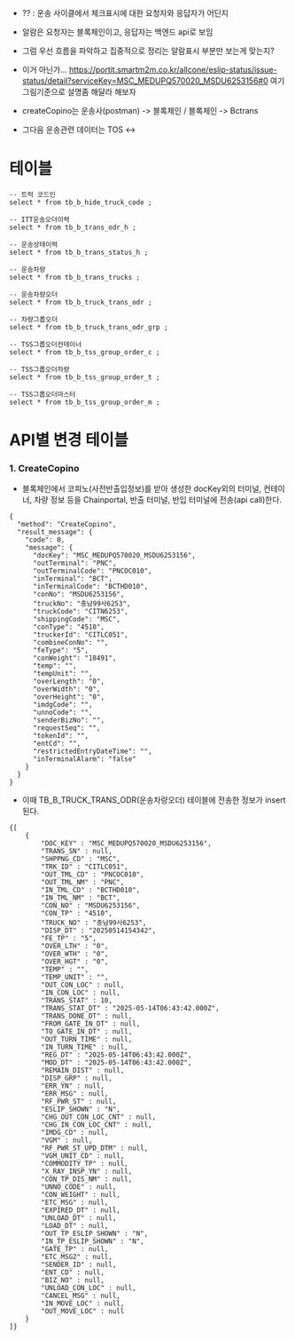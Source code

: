 - ?? : 운송 사이클에서 체크표시에 대한 요청자와 응답자가 어딘지
- 알람은 요청자는 블록체인이고, 응답자는 백엔드 api로 보임
- 그럼 우선 흐름을 파악하고 집중적으로 정리는 알람표시 부분만 보는게 맞는지? 
- 이거 아닌가... https://portit.smartm2m.co.kr/allcone/eslip-status/issue-status/detail?serviceKey=MSC_MEDUPQ570020_MSDU6253156#0 여기 그림기준으로 설명좀 해달라 해보자

- createCopino는 운송사(postman) -> 블록체인 / 블록체인 -> Bctrans
- 그다음 운송관련 데이터는 TOS <->
# 테이블

```
-- 트럭 코드인
select * from tb_b_hide_truck_code ;

-- ITT운송오더이력
select * from tb_b_trans_odr_h ;

-- 운송상태이력
select * from tb_b_trans_status_h ;

-- 운송차량
select * from tb_b_trans_trucks ;

-- 운송차량오더
select * from tb_b_truck_trans_odr ;

-- 차량그룹오더
select * from tb_b_truck_trans_odr_grp ;

-- TSS그룹오더컨테이너
select * from tb_b_tss_group_order_c ;

-- TSS그룹오더차량
select * from tb_b_tss_group_order_t ;

-- TSS그룹오더마스터
select * from tb_b_tss_group_order_m ;
```

# API별 변경 테이블
### 1. CreateCopino
- 블록체인에서 코피노(사전반출입정보)를 받아 생성한 docKey외의 터미널, 컨테이너, 차량 정보 등을 Chainportal, 반출 터미널, 반입 터미널에 전송(api call)한다.
```
{
  "method": "CreateCopino",
  "result_message": {
    "code": 0,
    "message": {
      "docKey": "MSC_MEDUPQ570020_MSDU6253156",
      "outTerminal": "PNC",
      "outTerminalCode": "PNCOC010",
      "inTerminal": "BCT",
      "inTerminalCode": "BCTHD010",
      "conNo": "MSDU6253156",
      "truckNo": "충남99사6253",
      "truckCode": "CITN6253",
      "shippingCode": "MSC",
      "conType": "4510",
      "truckerId": "CITLC051",
      "combineConNo": "",
      "feType": "5",
      "conWeight": "18491",
      "temp": "",
      "tempUnit": "",
      "overLength": "0",
      "overWidth": "0",
      "overHeight": "0",
      "imdgCode": "",
      "unnoCode": "",
      "senderBizNo": "",
      "requestSeq": "",
      "tokenId": "",
      "entCd": "",
      "restrictedEntryDateTime": "",
      "inTerminalAlarm": "false"
    }
  }
}
```
- 이때 TB_B_TRUCK_TRANS_ODR(운송차량오더) 테이블에 전송한 정보가 insert된다.
```
{[
	{
		"DOC_KEY" : "MSC_MEDUPQ570020_MSDU6253156",
		"TRANS_SN" : null,
		"SHPPNG_CD" : "MSC",
		"TRK_ID" : "CITLC051",
		"OUT_TML_CD" : "PNCOC010",
		"OUT_TML_NM" : "PNC",
		"IN_TML_CD" : "BCTHD010",
		"IN_TML_NM" : "BCT",
		"CON_NO" : "MSDU6253156",
		"CON_TP" : "4510",
		"TRUCK_NO" : "충남99사6253",
		"DISP_DT" : "20250514154342",
		"FE_TP" : "5",
		"OVER_LTH" : "0",
		"OVER_WTH" : "0",
		"OVER_HGT" : "0",
		"TEMP" : "",
		"TEMP_UNIT" : "",
		"OUT_CON_LOC" : null,
		"IN_CON_LOC" : null,
		"TRANS_STAT" : 10,
		"TRANS_STAT_DT" : "2025-05-14T06:43:42.000Z",
		"TRANS_DONE_DT" : null,
		"FROM_GATE_IN_DT" : null,
		"TO_GATE_IN_DT" : null,
		"OUT_TURN_TIME" : null,
		"IN_TURN_TIME" : null,
		"REG_DT" : "2025-05-14T06:43:42.000Z",
		"MOD_DT" : "2025-05-14T06:43:42.000Z",
		"REMAIN_DIST" : null,
		"DISP_GRP" : null,
		"ERR_YN" : null,
		"ERR_MSG" : null,
		"RF_PWR_ST" : null,
		"ESLIP_SHOWN" : "N",
		"CHG_OUT_CON_LOC_CNT" : null,
		"CHG_IN_CON_LOC_CNT" : null,
		"IMDG_CD" : null,
		"VGM" : null,
		"RF_PWR_ST_UPD_DTM" : null,
		"VGM_UNIT_CD" : null,
		"COMMODITY_TP" : null,
		"X_RAY_INSP_YN" : null,
		"CON_TP_DIS_NM" : null,
		"UNNO_CODE" : null,
		"CON_WEIGHT" : null,
		"ETC_MSG" : null,
		"EXPIRED_DT" : null,
		"UNLOAD_DT" : null,
		"LOAD_DT" : null,
		"OUT_TP_ESLIP_SHOWN" : "N",
		"IN_TP_ESLIP_SHOWN" : "N",
		"GATE_TP" : null,
		"ETC_MSG2" : null,
		"SENDER_ID" : null,
		"ENT_CD" : null,
		"BIZ_NO" : null,
		"UNLOAD_CON_LOC" : null,
		"CANCEL_MSG" : null,
		"IN_MOVE_LOC" : null,
		"OUT_MOVE_LOC" : null
	}
]}

```
